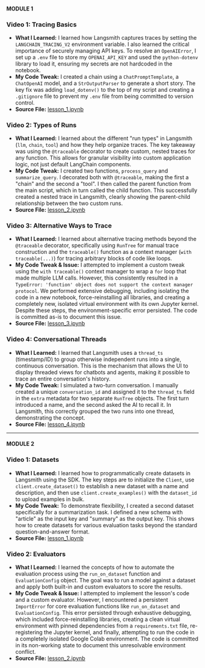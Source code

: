 #### MODULE 1
### Video 1: Tracing Basics
* **What I Learned:** I learned how Langsmith captures traces by setting the `LANGCHAIN_TRACING_V2` environment variable. I also learned the critical importance of securely managing API keys. To resolve an `OpenAIError`, I set up a `.env` file to store my `OPENAI_API_KEY` and used the `python-dotenv` library to load it, ensuring my secrets are not hardcoded in the notebook.
* **My Code Tweak:** I created a chain using a `ChatPromptTemplate`, a `ChatOpenAI` model, and a `StrOutputParser` to generate a short story. The key fix was adding `load_dotenv()` to the top of my script and creating a `.gitignore` file to prevent my `.env` file from being committed to version control.
* **Source File:** [lesson_1.ipynb](my_learnings/module_1/lesson_1.ipynb)

### Video 2: Types of Runs
* **What I Learned:** I learned about the different "run types" in Langsmith (`llm`, `chain`, `tool`) and how they help organize traces. The key takeaway was using the `@traceable` decorator to create custom, nested traces for any function. This allows for granular visibility into custom application logic, not just default LangChain components.
* **My Code Tweak:** I created two functions, `process_query` and `summarize_query`. I decorated both with `@traceable`, making the first a "chain" and the second a "tool". I then called the parent function from the main script, which in turn called the child function. This successfully created a nested trace in Langsmith, clearly showing the parent-child relationship between the two custom runs.
* **Source File:** [lesson_2.ipynb](my_learnings/module_1/lesson_2.ipynb)

### Video 3: Alternative Ways to Trace
* **What I Learned:** I learned about alternative tracing methods beyond the `@traceable` decorator, specifically using `RunTree` for manual trace construction and the `traceable()` function as a context manager (`with traceable(...)`) for tracing arbitrary blocks of code like loops.
* **My Code Tweak & Issue:** I attempted to implement a custom tweak using the `with traceable()` context manager to wrap a `for` loop that made multiple LLM calls. However, this consistently resulted in a `TypeError: 'function' object does not support the context manager protocol`. We performed extensive debugging, including isolating the code in a new notebook, force-reinstalling all libraries, and creating a completely new, isolated virtual environment with its own Jupyter kernel. Despite these steps, the environment-specific error persisted. The code is committed as-is to document this issue.
* **Source File:** [lesson_3.ipynb](my_learnings/module_1/lesson_3.ipynb)

### Video 4: Conversational Threads
* **What I Learned:** I learned that Langsmith uses a `thread_ts` (timestamp/ID) to group otherwise independent runs into a single, continuous conversation. This is the mechanism that allows the UI to display threaded views for chatbots and agents, making it possible to trace an entire conversation's history.
* **My Code Tweak:** I simulated a two-turn conversation. I manually created a unique `conversation_id` and assigned it to the `thread_ts` field in the `extra` metadata for two separate `RunTree` objects. The first turn introduced a name, and the second asked the AI to recall it. In Langsmith, this correctly grouped the two runs into one thread, demonstrating the concept.
* **Source File:** [lesson_4.ipynb](my_learnings/module_1/lesson_4.ipynb)

-------------------------------------------------------------------------------------------------------------------------------------------------------------------------------------------------------------------------------------------------------------


#### MODULE 2

### Video 1: Datasets
* **What I Learned:** I learned how to programmatically create datasets in Langsmith using the SDK. The key steps are to initialize the `Client`, use `client.create_dataset()` to establish a new dataset with a name and description, and then use `client.create_examples()` with the `dataset_id` to upload examples in bulk.
* **My Code Tweak:** To demonstrate flexibility, I created a second dataset specifically for a summarization task. I defined a new schema with "article" as the input key and "summary" as the output key. This shows how to create datasets for various evaluation tasks beyond the standard question-and-answer format.
* **Source File:** [lesson_1.ipynb](my_learnings/module_2/lesson_1.ipynb)

### Video 2: Evaluators
* **What I Learned:** I learned the concepts of how to automate the evaluation process using the `run_on_dataset` function and `EvaluationConfig` object. The goal was to run a model against a dataset and apply both built-in and custom evaluators to score the results.
* **My Code Tweak & Issue:** I attempted to implement the lesson's code and a custom evaluator. However, I encountered a persistent `ImportError` for core evaluation functions like `run_on_dataset` and `EvaluationConfig`. This error persisted through exhaustive debugging, which included force-reinstalling libraries, creating a clean virtual environment with pinned dependencies from a `requirements.txt` file, re-registering the Jupyter kernel, and finally, attempting to run the code in a completely isolated Google Colab environment. The code is committed in its non-working state to document this unresolvable environment conflict.
* **Source File:** [lesson_2.ipynb](my_learnings/module_2/lesson_2.ipynb)

